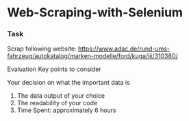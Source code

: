 # Web-Scraping-with-Selenium
### Task
Scrap following website: https://www.adac.de/rund-ums-fahrzeug/autokatalog/marken-modelle/ford/kuga/iii/310380/

Evaluation
Key points to consider

Your decision on what the important data is
1. The data output of your choice
2. The readability of your code
3. Time Spent: approximately 6 hours
